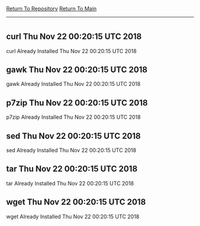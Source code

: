 [Return To Repository](https://github.com/deathbybandaid/piholeparser/)
[Return To Main](https://github.com/deathbybandaid/piholeparser/blob/master/RecentRunLogs/Mainlog.md)
____________________________________
# 
## curl Thu Nov 22 00:20:15 UTC 2018
curl Already Installed Thu Nov 22 00:20:15 UTC 2018
## gawk Thu Nov 22 00:20:15 UTC 2018
gawk Already Installed Thu Nov 22 00:20:15 UTC 2018
## p7zip Thu Nov 22 00:20:15 UTC 2018
p7zip Already Installed Thu Nov 22 00:20:15 UTC 2018
## sed Thu Nov 22 00:20:15 UTC 2018
sed Already Installed Thu Nov 22 00:20:15 UTC 2018
## tar Thu Nov 22 00:20:15 UTC 2018
tar Already Installed Thu Nov 22 00:20:15 UTC 2018
## wget Thu Nov 22 00:20:15 UTC 2018
wget Already Installed Thu Nov 22 00:20:15 UTC 2018
